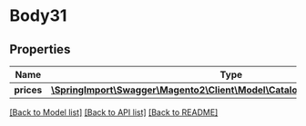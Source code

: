 # Body31

## Properties
Name | Type | Description | Notes
------------ | ------------- | ------------- | -------------
**prices** | [**\SpringImport\Swagger\Magento2\Client\Model\CatalogDataTierPriceInterface[]**](CatalogDataTierPriceInterface.md) |  | 

[[Back to Model list]](../README.md#documentation-for-models) [[Back to API list]](../README.md#documentation-for-api-endpoints) [[Back to README]](../README.md)


